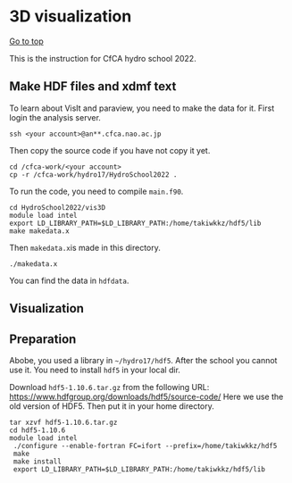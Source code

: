 # 3D visualization

[Go to top](../README.md)  

This is the instruction for CfCA hydro school 2022. 

## Make HDF files and xdmf text

To learn about VisIt and paraview, you need to make the data for it. First login the analysis server.

    ssh <your account>@an**.cfca.nao.ac.jp
    
Then copy the source code if you have not copy it yet.

    cd /cfca-work/<your account>
    cp -r /cfca-work/hydro17/HydroSchool2022 .
To run the code, you need to compile `main.f90`.
    
    cd HydroSchool2022/vis3D
    module load intel
    export LD_LIBRARY_PATH=$LD_LIBRARY_PATH:/home/takiwkkz/hdf5/lib
    make makedata.x
    
Then `makedata.x`is made in this directory.
    
    ./makedata.x
    
You can find the data in `hdfdata`.

## Visualization

## Preparation
Abobe, you used a library in `~/hydro17/hdf5`. After the school you cannot use it. You need to install `hdf5` in your local dir. 

Download `hdf5-1.10.6.tar.gz` from the following URL: https://www.hdfgroup.org/downloads/hdf5/source-code/
Here we use the old version of HDF5. Then put it in your home directory.

    
    tar xzvf hdf5-1.10.6.tar.gz
    cd hdf5-1.10.6
    module load intel
     ./configure --enable-fortran FC=ifort --prefix=/home/takiwkkz/hdf5
     make
     make install
     export LD_LIBRARY_PATH=$LD_LIBRARY_PATH:/home/takiwkkz/hdf5/lib
    

